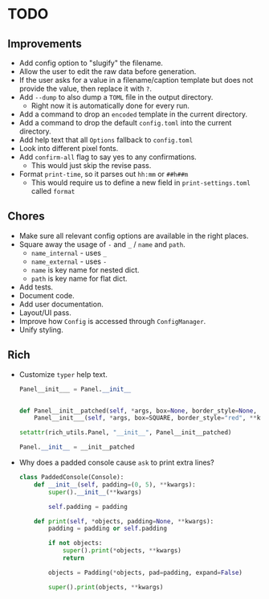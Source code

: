 # TODO

## Improvements

- Add config option to "slugify" the filename.
- Allow the user to edit the raw data before generation.
- If the user asks for a value in a filename/caption template but does not
  provide the value, then replace it with `?`.
- Add `--dump` to also dump a `TOML` file in the output directory.
  - Right now it is automatically done for every run.
- Add a command to drop an `encoded` template in the current directory.
- Add a command to drop the default `config.toml` into the current directory.
- Add help text that all `Options` fallback to `config.toml`
- Look into different pixel fonts.
- Add `confirm-all` flag to say yes to any confirmations.
  - This would just skip the revise pass.
- Format `print-time`, so it parses out `hh:mm` or `##h##m`
  - This would require us to define a new field in `print-settings.toml` called `format`

## Chores

- Make sure all relevant config options are available in the right places.
- Square away the usage of `-` and `_` / `name` and `path`.
  - `name_internal` - uses `_`
  - `name_external` - uses `-`
  - `name` is key name for nested dict.
  - `path` is key name for flat dict.
- Add tests.
- Document code.
- Add user documentation.
- Layout/UI pass.
- Improve how `Config` is accessed through `ConfigManager`.
- Unify styling.

## Rich

- Customize `typer` help text.

  ```python
  Panel__init___ = Panel.__init__


  def Panel__init__patched(self, *args, box=None, border_style=None, **kwargs):
      Panel__init___(self, *args, box=SQUARE, border_style="red", **kwargs)

  setattr(rich_utils.Panel, "__init__", Panel__init__patched)

  Panel.__init__ = __init__patched
  ```

- Why does a padded console cause `ask` to print extra lines?

  ```python
  class PaddedConsole(Console):
      def __init__(self, padding=(0, 5), **kwargs):
          super().__init__(**kwargs)

          self.padding = padding

      def print(self, *objects, padding=None, **kwargs):
          padding = padding or self.padding

          if not objects:
              super().print(*objects, **kwargs)
              return

          objects = Padding(*objects, pad=padding, expand=False)

          super().print(objects, **kwargs)
  ```
